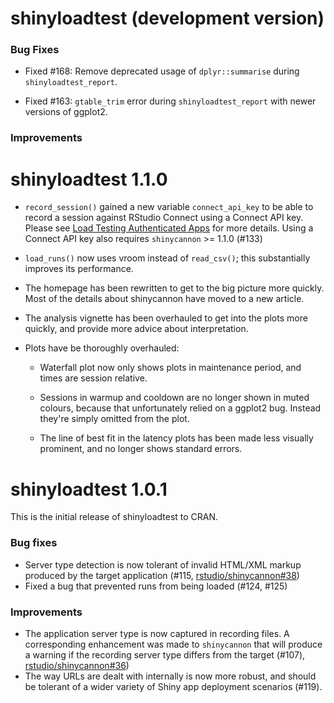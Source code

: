 # shinyloadtest (development version)

### Bug Fixes

* Fixed #168: Remove deprecated usage of `dplyr::summarise` during `shinyloadtest_report`.

* Fixed #163: `gtable_trim` error during `shinyloadtest_report` with newer versions of ggplot2.

### Improvements


# shinyloadtest 1.1.0

* `record_session()` gained a new variable `connect_api_key` to be able to
  record a session against RStudio Connect using a Connect API key. Please see
  [Load Testing Authenticated Apps](https://rstudio.github.io/shinyloadtest/articles/load-testing-authenticated-apps.html)
  for more details. Using a Connect API key also requires `shinycannon` >= 1.1.0
  (#133)

* `load_runs()` now uses vroom instead of `read_csv()`; this substantially
  improves its performance.

* The homepage has been rewritten to get to the big picture more quickly.
  Most of the details about shinycannon have moved to a new article.

* The analysis vignette has been overhauled to get into the plots more quickly,
  and provide more advice about interpretation.

* Plots have be thoroughly overhauled:

    * Waterfall plot now only shows plots in maintenance period, and
      times are session relative.

    * Sessions in warmup and cooldown are no longer shown in muted colours,
      because that unfortunately relied on a ggplot2 bug. Instead they're
      simply omitted from the plot.

    * The line of best fit in the latency plots has been made less visually
      prominent, and no longer shows standard errors.

# shinyloadtest 1.0.1

This is the initial release of shinyloadtest to CRAN.

### Bug fixes

* Server type detection is now tolerant of invalid HTML/XML markup produced by
  the target application
  (#115,
  [rstudio/shinycannon#38](https://github.com/rstudio/shinycannon/issues/38))
* Fixed a bug that prevented runs from being loaded (#124, #125)

### Improvements

* The application server type is now captured in recording files. A
  corresponding enhancement was made to `shinycannon` that will produce a
  warning if the recording server type differs from the target
  (#107),
  [rstudio/shinycannon#36](https://github.com/rstudio/shinycannon/pull/36))
* The way URLs are dealt with internally is now more robust, and should be
  tolerant of a wider variety of Shiny app deployment scenarios
  (#119).

